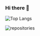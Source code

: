 ### Hi there 👋

<!--
**CSberlin/CSberlin** is a ✨ _special_ ✨ repository because its `README.md` (this file) appears on your GitHub profile.

Here are some ideas to get you started:

- 🔭 I’m currently working on home
- 🌱 I’m currently learning Go and kubernetes
- 👯 I’m looking to collaborate on DaLao
- 🤔 I’m looking for help with DaTui
- 💬 Ask me about ...
- 📫 How to reach me: rayzon0313@gmail.com
- 😄 Pronouns: ...
- ⚡ Fun fact: ...
-->

<!-- 更多置顶
[![Readme Card](https://github-readme-stats.vercel.app/api/pin/?username=CSberlin&show_owner=true&repo=DeFRCN-mindspore)](https://github.com/CSberlin/DeFRCN-mindspore)-->

<!-- 擅长语言 -->
![Top Langs](https://github-readme-stats.vercel.app/api/top-langs/?username=CSberlin&layout=compact&theme=dracula)

<!-- 提交面板 -->
![repositories]("https://github-readme-stats.vercel.app/api?username=CSberlin&show_icons=true&hide_border=true&count_private=true&theme=dracula")
